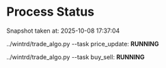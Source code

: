 # Process Status

Snapshot taken at: 2025-10-08 17:37:04

../wintrd/trade_algo.py --task price_update: **RUNNING**

../wintrd/trade_algo.py --task buy_sell: **RUNNING**

